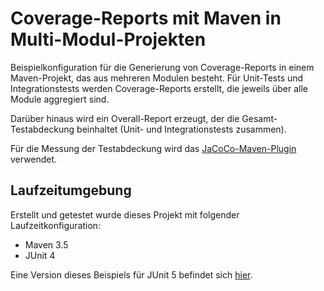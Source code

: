 # Coverage-Reports mit Maven in Multi-Modul-Projekten

Beispielkonfiguration für die Generierung von Coverage-Reports in einem Maven-Projekt, das aus mehreren Modulen 
besteht. Für Unit-Tests und Integrationstests werden Coverage-Reports erstellt, die jeweils über alle Module
aggregiert sind.

Darüber hinaus wird ein Overall-Report erzeugt, der die Gesamt-Testabdeckung beinhaltet (Unit- und 
Integrationstests zusammen).

Für die Messung der Testabdeckung wird das 
[JaCoCo-Maven-Plugin](http://www.eclemma.org/jacoco/trunk/doc/maven.html) verwendet.

## Laufzeitumgebung ##

Erstellt und getestet wurde dieses Projekt mit folgender Laufzeitkonfiguration:

- Maven 3.5
- JUnit 4 

Eine Version dieses Beispiels für JUnit 5 befindet sich 
[hier](https://github.com/doubleSlashde/maven-multimodule-coverage/tree/master).

